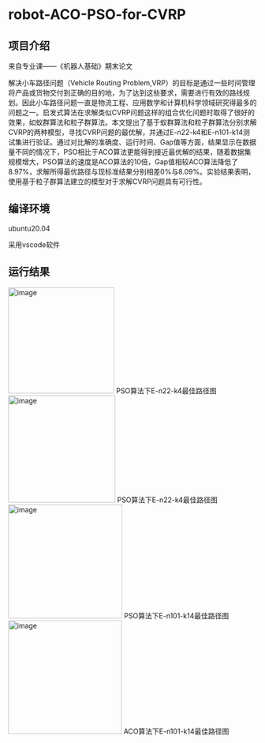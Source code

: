 # robot-ACO-PSO-for-CVRP

## 项目介绍

来自专业课——《机器人基础》期末论文

解决小车路径问题（Vehicle Routing Problem,VRP）的目标是通过一些时间管理将产品或货物交付到正确的目的地，为了达到这些要求，需要进行有效的路线规划。因此小车路径问题一直是物流工程、应用数学和计算机科学领域研究得最多的问题之一。启发式算法在求解类似CVRP问题这样的组合优化问题时取得了很好的效果，如蚁群算法和粒子群算法。本文提出了基于蚁群算法和粒子群算法分别求解CVRP的两种模型，寻找CVRP问题的最优解，并通过E-n22-k4和E-n101-k14测试集进行验证。通过对比解的准确度、运行时间、Gap值等方面，结果显示在数据量不同的情况下，PSO相比于ACO算法更能得到接近最优解的结果，随着数据集规模增大，PSO算法的速度是ACO算法的10倍，Gap值相较ACO算法降低了8.97%，求解所得最优路径与现标准结果分别相差0%与8.09%。实验结果表明，使用基于粒子群算法建立的模型对于求解CVRP问题具有可行性。 

## 编译环境

ubuntu20.04

采用vscode软件

## 运行结果
<img width="215" alt="image" src="https://github.com/ckxSh4ron/robot-ACO-PSO-for-CVRP/assets/138695155/dc9f0151-57d3-4d6d-9600-454a63769ede">
PSO算法下E-n22-k4最佳路径图

<img width="217" alt="image" src="https://github.com/ckxSh4ron/robot-ACO-PSO-for-CVRP/assets/138695155/b12df01e-c8d1-4221-8694-e614484d61fc">
PSO算法下E-n22-k4最佳路径图

<img width="231" alt="image" src="https://github.com/ckxSh4ron/robot-ACO-PSO-for-CVRP/assets/138695155/445e89db-3e0d-4172-aeb6-7d89ac8b83a9">
PSO算法下E-n101-k14最佳路径图

<img width="230" alt="image" src="https://github.com/ckxSh4ron/robot-ACO-PSO-for-CVRP/assets/138695155/dc1b3721-814b-4393-b086-0c387bef79d4">
ACO算法下E-n101-k14最佳路径图

